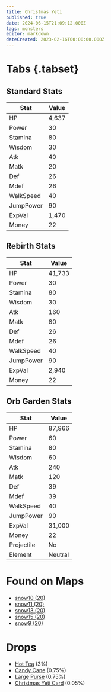 ```yaml
---
title: Christmas Yeti
published: true
date: 2024-06-15T21:09:12.000Z
tags: monsters
editor: markdown
dateCreated: 2023-02-16T00:00:00.000Z
---
```


# Tabs {.tabset}

## Standard Stats

|Stat|Value|
|-|-|
|HP|4,637|
|Power|30|
|Stamina|80|
|Wisdom|30|
|Atk|40|
|Matk|20|
|Def|26|
|Mdef|26|
|WalkSpeed|40|
|JumpPower|90|
|ExpVal|1,470|
|Money|22|
## Rebirth Stats

|Stat|Value|
|-|-|
|HP|41,733|
|Power|30|
|Stamina|80|
|Wisdom|30|
|Atk|160|
|Matk|80|
|Def|26|
|Mdef|26|
|WalkSpeed|40|
|JumpPower|90|
|ExpVal|2,940|
|Money|22|
## Orb Garden Stats

|Stat|Value|
|-|-|
|HP|87,966|
|Power|60|
|Stamina|80|
|Wisdom|60|
|Atk|240|
|Matk|120|
|Def|39|
|Mdef|39|
|WalkSpeed|40|
|JumpPower|90|
|ExpVal|31,000|
|Money|22|
|Projectile|No|
|Element|Neutral|

# Found on Maps
 * [snow10 (20)](/maps/snow10)
 * [snow11 (20)](/maps/snow11)
 * [snow13 (20)](/maps/snow13)
 * [snow15 (20)](/maps/snow15)
 * [snow9 (20)](/maps/snow9)

# Drops
 * [Hot Tea](/items/hot-tea) (3%)
 * [Candy Cane](/items/candy-cane) (0.75%)
 * [Large Purse](/items/large-purse) (0.75%)
 * [Christmas Yeti Card](/items/christmas-yeti-card) (0.05%)
